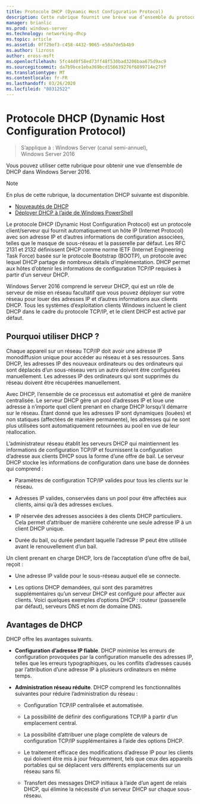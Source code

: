 ```yaml
---
title: Protocole DHCP (Dynamic Host Configuration Protocol)
description: Cette rubrique fournit une brève vue d’ensemble du protocole DHCP (Dynamic Host Configuration Protocol) dans Windows Server 2016.
manager: brianlic
ms.prod: windows-server
ms.technology: networking-dhcp
ms.topic: article
ms.assetid: 0ff29ef3-c458-4432-9065-e50a7de5b4b9
ms.author: lizross
author: eross-msft
ms.openlocfilehash: 5fc44d0f58ed73ff48f530bad3206baa675d9ac9
ms.sourcegitcommit: da7b9bce1eba369bcd156639276f6899714e279f
ms.translationtype: MT
ms.contentlocale: fr-FR
ms.lasthandoff: 03/26/2020
ms.locfileid: "80312522"
---
```

# <a name="dynamic-host-configuration-protocol-dhcp"></a>Protocole DHCP (Dynamic Host Configuration Protocol)

>S’applique à : Windows Server (canal semi-annuel), Windows Server 2016

Vous pouvez utiliser cette rubrique pour obtenir une vue d’ensemble de DHCP dans Windows Server 2016.

> [!NOTE]
> En plus de cette rubrique, la documentation DHCP suivante est disponible.
>
> - [Nouveautés de DHCP](What-s-New-in-DHCP.md)
> - [Déployer DHCP à l’aide de Windows PowerShell](dhcp-deploy-wps.md)

Le protocole DHCP (Dynamic Host Configuration Protocol) est un protocole client/serveur qui fournit automatiquement un hôte IP (Internet Protocol) avec son adresse IP et d’autres informations de configuration associées, telles que le masque de sous-réseau et la passerelle par défaut. Les RFC 2131 et 2132 définissent DHCP comme norme IETF (Internet Engineering Task Force) basée sur le protocole Bootstrap (BOOTP), un protocole avec lequel DHCP partage de nombreux détails d’implémentation. DHCP permet aux hôtes d’obtenir les informations de configuration TCP/IP requises à partir d’un serveur DHCP.

Windows Server 2016 comprend le serveur DHCP, qui est un rôle de serveur de mise en réseau facultatif que vous pouvez déployer sur votre réseau pour louer des adresses IP et d’autres informations aux clients DHCP. Tous les systèmes d’exploitation clients Windows incluent le client DHCP dans le cadre du protocole TCP/IP, et le client DHCP est activé par défaut.

## <a name="why-use-dhcp"></a>Pourquoi utiliser DHCP ?

Chaque appareil sur un réseau TCP/IP doit avoir une adresse IP monodiffusion unique pour accéder au réseau et à ses ressources. Sans DHCP, les adresses IP des nouveaux ordinateurs ou des ordinateurs qui sont déplacés d’un sous-réseau vers un autre doivent être configurées manuellement. Les adresses IP des ordinateurs qui sont supprimés du réseau doivent être récupérées manuellement.

Avec DHCP, l’ensemble de ce processus est automatisé et géré de manière centralisée. Le serveur DHCP gère un pool d’adresses IP et loue une adresse à n’importe quel client prenant en charge DHCP lorsqu’il démarre sur le réseau. Étant donné que les adresses IP sont dynamiques (louées) et non statiques (affectées de manière permanente), les adresses qui ne sont plus utilisées sont automatiquement retournées au pool en vue de leur réallocation.

L’administrateur réseau établit les serveurs DHCP qui maintiennent les informations de configuration TCP/IP et fournissent la configuration d’adresse aux clients DHCP sous la forme d’une offre de bail. Le serveur DHCP stocke les informations de configuration dans une base de données qui comprend :

- Paramètres de configuration TCP/IP valides pour tous les clients sur le réseau.

- Adresses IP valides, conservées dans un pool pour être affectées aux clients, ainsi qu’à des adresses exclues.

- IP réservée des adresses associées à des clients DHCP particuliers. Cela permet d’attribuer de manière cohérente une seule adresse IP à un client DHCP unique.

- Durée du bail, ou durée pendant laquelle l’adresse IP peut être utilisée avant le renouvellement d’un bail.

Un client prenant en charge DHCP, lors de l’acceptation d’une offre de bail, reçoit :

- Une adresse IP valide pour le sous-réseau auquel elle se connecte.  
  
- Les options DHCP demandées, qui sont des paramètres supplémentaires qu’un serveur DHCP est configuré pour affecter aux clients. Voici quelques exemples d’options DHCP : routeur (passerelle par défaut), serveurs DNS et nom de domaine DNS.

## <a name="benefits-of-dhcp"></a>Avantages de DHCP

DHCP offre les avantages suivants.

- **Configuration d’adresse IP fiable**. DHCP minimise les erreurs de configuration provoquées par la configuration manuelle des adresses IP, telles que les erreurs typographiques, ou les conflits d’adresses causés par l’attribution d’une adresse IP à plusieurs ordinateurs en même temps.

- **Administration réseau réduite**. DHCP comprend les fonctionnalités suivantes pour réduire l’administration du réseau :

    - Configuration TCP/IP centralisée et automatisée.

    - La possibilité de définir des configurations TCP/IP à partir d’un emplacement central.

    - La possibilité d’attribuer une plage complète de valeurs de configuration TCP/IP supplémentaires à l’aide des options DHCP.

    - Le traitement efficace des modifications d’adresse IP pour les clients qui doivent être mis à jour fréquemment, tels que ceux des appareils portables qui se déplacent vers différents emplacements sur un réseau sans fil.

    - Transfert des messages DHCP initiaux à l’aide d’un agent de relais DHCP, qui élimine la nécessité d’un serveur DHCP sur chaque sous-réseau.

